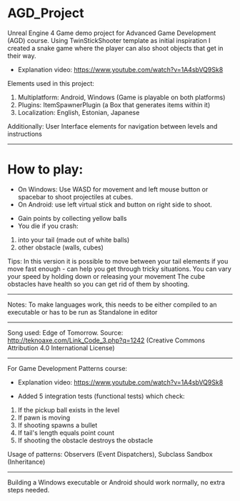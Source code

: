 # AGD_Project
 Unreal Engine 4 Game demo project for Advanced Game Development (AGD) course.
 Using TwinStickShooter template as initial inspiration I created a snake game where the player can also shoot objects that get in their way.
 - Explanation video: https://www.youtube.com/watch?v=1A4sbVQ9Sk8
 
 Elements used in this project:
 1. Multiplatform: Android, Windows  (Game is playable on both platforms)
 2. Plugins: ItemSpawnerPlugin  (a Box that generates items within it)
 3. Localization: English, Estonian, Japanese
 
 Additionally:
 User Interface elements for navigation between levels and instructions 
 
 ----
 # How to play:
 - On Windows: Use WASD for movement and left mouse button or spacebar to shoot projectiles at cubes. 
 - On Android: use left virtual stick and button on right side to shoot.
 
 * Gain points by collecting yellow balls
 * You die if you crash:
 1. into your tail (made out of white balls) 
 2. other obstacle (walls, cubes)
 
 Tips: 
 In this version it is possible to move between your tail elements if you move fast enough - can help you get through tricky situations. 
 You can vary your speed by holding down or releasing your movement
 The cube obstacles have health so you can get rid of them by shooting.
 
 ----
 Notes: To make languages work, this needs to be either compiled to an executable or has to be run as Standalone in editor
 
 ---
 Song used: Edge of Tomorrow.  Source: http://teknoaxe.com/Link_Code_3.php?q=1242 (Creative Commons Attribution 4.0 International License)
 
 ---
 For Game Development Patterns course:
- Explanation video: https://www.youtube.com/watch?v=1A4sbVQ9Sk8

* Added 5 integration tests (functional tests) which check:
1. If the pickup ball exists in the level
2. If pawn is moving
3. If shooting spawns a bullet
4. If tail's length equals point count
5. If shooting the obstacle destroys the obstacle

Usage of patterns: Observers (Event Dispatchers), Subclass Sandbox (Inheritance)

---
Building a Windows executable or Android should work normally, no extra steps needed.
 
